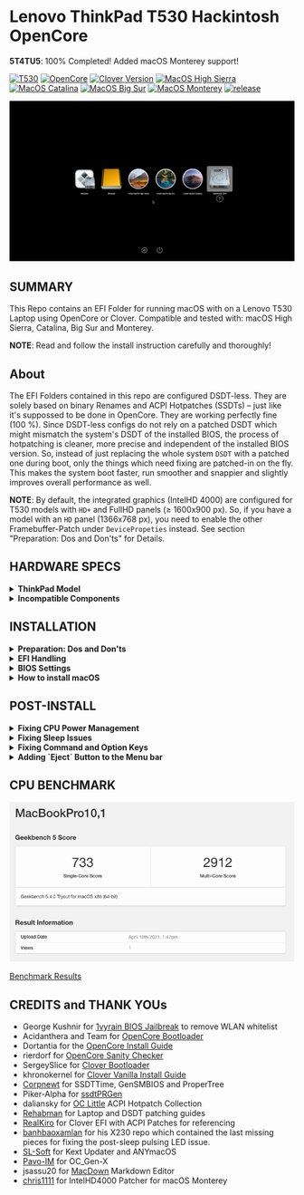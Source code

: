 # Lenovo ThinkPad T530 Hackintosh OpenCore

**5T4TU5**: 100% Completed! Added macOS Monterey support!

[![T530](https://img.shields.io/badge/ThinkPad-T530-informational.svg)](https://psref.lenovo.com/syspool/Sys/PDF/withdrawnbook/ThinkPad_T530.pdf)
[![OpenCore](https://img.shields.io/badge/OpenCore-0.7.0-important.svg)](https://github.com/acidanthera/OpenCorePkg/releases/latest)
[![Clover Version](https://img.shields.io/badge/Clover-r5136-important.svg)](https://github.com/CloverHackyColor/CloverBootloader/releases/tag/5134)
[![MacOS High Sierra](https://img.shields.io/badge/macOS-10.13.6-white.svg)](https://support.apple.com/kb/SP765?locale=en_US) 
[![MacOS Catalina](https://img.shields.io/badge/macOS-10.15.7-white.svg)](https://www.apple.com/li/macos/catalina/) 
[![MacOS Big Sur](https://img.shields.io/badge/macOS-11.5-white.svg)](https://www.apple.com/macos/big-sur/)
[![MacOS Monterey](https://img.shields.io/badge/macOS-12-white.svg)](https://www.apple.com/macos/monterey-preview/)
[![release](https://img.shields.io/badge/Download-latest-success.svg)](https://github.com/5T33Z0/Lenovo-T530-Hackinosh-OpenCore/releases)

![](https://github.com/5T33Z0/Lenovo-T530-Hackinosh-OpenCore/blob/main/Pics/BootPicker.png)

## SUMMARY

This Repo contains an EFI Folder for running macOS with on a Lenovo T530 Laptop using OpenCore or Clover. Compatible and tested with: macOS High Sierra, Catalina, Big Sur and Monterey.

**NOTE**: Read and follow the install instruction carefully and thoroughly!

## About

The EFI Folders contained in this repo are configured DSDT-less. They are solely based on binary Renames and ACPI Hotpatches (SSDTs) – just like it's suppossed to be done in OpenCore. They are working perfectly fine (100 %). Since DSDT-less configs do not rely on a patched DSDT which might mismatch the system's DSDT of the installed BIOS, the process of hotpatching is cleaner, more precise and independent of the installed BIOS version. So, instead of just replacing the whole system `DSDT` with a patched one during boot, only the things which need fixing are patched-in on the fly. This makes the system boot faster, run smoother and snappier and slightly improves overall performance as well.

**NOTE**: By default, the integrated graphics (IntelHD 4000) are configured for T530 models with `HD+` and FullHD panels (≥ 1600x900 px). So, if you have a model with an `HD` panel (1366x768 px), you need to enable the other Framebuffer-Patch under `DevicePropeties` instead. See section "Preparation: Dos and Don'ts" for Details.

## HARDWARE SPECS
<details>
<summary><strong>ThinkPad Model</strong></summary>

### ThinkPad T530 Specs 
| Component           | Details                                       |
| ------------------: | :-------------------------------------------- |
| Model               | Lenovo ThinkPad T530, Model# 2429-62G         |
| BIOS Version        | 2.77, unlocked with 1vyRain                   |
| Processor           | Intel(r) Core i7 3630QM                       |
| Memory              | 16GB Samsung DDR3 1600MHz, Dual-Channel       |
| Hard Disk           | Samsung 840 Evo 250GB                         |
| Integrated Graphics | Intel(r) HD Graphics 4000                     |
| Display             | 15.6" HD+ TFT Display (1600x900 px)           |
| Audio               | Realtek ALC269VC Rev.3 (Layout-id:`29`)       |
| Ethernet            | Intel(r) 82579LM Gigabit Network Connection   |
| WIFI+BT             | Broadcom BCM94352HMB DW1550, 802.11 a/b/g/n/ac|
| Docking Stattion    | Lenovo ThinkPad 4338 Mini Dock plus Series 3  |
</details>
<details>
<summary><strong>Incompatible Components</strong></summary>

### Incompatible Hardware
- [ ] NVIDIA Optimus GPU is not supported by macOS and must be disabled in BIOS - otherwise no boot!
- [ ] Fingerprint Reader - model not supported by macOS
- [ ] VGA Port is n lnger supported by macOS: [Intel HD Graphics VGA Support](https://github.com/acidanthera/WhateverGreen/blob/master/Manual/FAQ.IntelHD.en.md#vga-support)
</details>

## INSTALLATION
<details>
<summary><strong>Preparation: Dos and Don'ts</strong></summary>

### Dos and Don'ts
Before you copy the EFI onto your system SSD/HDD, you should do the following:

- **Testing**: Test the EFI folder first using a FAT32 formatted USB Stick! Also perform an NVRAM Reset prior to booting.
- **SMBIOS**: Create SMBIOS infos using GenSMBIOS and add the data to `PlatformInfo > Generic`. High Sierra and Catalina require `MacBookPro10,1`, Big Sur requires `MaBookPro11,1` and macOS Monterey requires `MaBookPro11,4` (amongst other settings).
- **Integrated Graphics**: 
Two variants of T530 models with different display panels and screen resolutions exist: `HD+` and `HD` models. Both are using different identifiers:

	`AAPL,ig-platform-id 04006601` = HD+ ≥ 1600x900 px </br>
	`AAPL,ig-platform-id 03006601` = HD = 1366x768 px

	By default, the Framebuffer-Patch for `HD+` models is enabled in the config under `DeviceProperties` > `PciRoot(0x0)/Pci(0x2,0x0)`.

	If your model uses a `HD` panel, you need to disable `PciRoot(0x0)/Pci(0x2,0x0)` by placing a `#` in front of it. 
	Next, enable "#PciRoot(0x0)/Pci(0x2,0x0) 1366x768 px" instead. Delete the leading `#` and the description after the bracket, so that it looks this: `PciRoot(0x0)/Pci(0x2,0x0)`.
	
	**HINT**: if your screen turns off during boot, you are using the wrong Framebuffer-Patch!

- **System Integrity Protection (SIP)**
  - For Catalina: `MacBookPro10,1` or 10,2 (depending on CPU) and `csr-active-config: FF070000` to deactivate SIP
  - For Big Sur: `MacBookPro11,1` or 11,2 (depending on CPU) and `csr-active-config: 67080000` to deactivate SIP
- **CPU**
  - The `SSDT-PM.aml` inside the ACPI Folder is for an **Intel i7 3630QM**. If you use a differnt CPU, disable it in the config and create your own using `ssdtPRGEN` in Post-Install. (See 'Fixing CPU Power Management' in the 'Post-Install Section')
- **Wifi/Bluetooth**
  - Built-in Intel Wifi/Bluetooth may work. Have a look at [OpenIntelWireless](https://github.com/OpenIntelWireless) to check if your card is supported yet.
  - 3rd Party cards require the `1vyrain` jailbreak to unlock the BIOS in order to disable WLAN Whitelist (unless the 3rd party card is whitelisted)
  - Broadcom cards require an additional kext for Bluetooth. Either `BrcmFirmwareData.kext` in "EFI > OC > Kexts" which will be injected through OpenCore or
    `BrcmFirmwareRepo.kext` which needs to be installed into S/L/E since it cannot be injected by bootloaders, but works a bit more efficient according to the documentation.
  - If you use a card from a different vendor replace the Kext(s) for networking for your device and update your config before trying to boot with this EFI.
- **Editing/Updating config files:**
  - If you create Snapshots for the DSDT-less config using `ProperTree`, make sure to disable the "ACPI > Add" entries for `DSDT` files afterwards. Best practice would be to delete both DSDTs from the EFI anyway, if you use the DSDT-less config.
  - DON'T create Snapshots for the config_DSDT.plist which is using the DSDT Files. Because this will add all the SSDTs back in, which are unnecessary since all these patches exist in the patched DSDT already. If you plan to use the DSDT-based config, you should delete all of the SSDTs except for `SSDT-PM`.
 - **Kexts**
  - `NoTouchID.kext` is no longer necessary for macOS 10.15.7 and beyond, so you can disable it (it's excluded from current release anyway).
- **Backlight Brightness Level tweaks**: 
  - Set boot-arg `applbkl=1` for reasonable maximum brightness level controlled by `WhateverGreen`. 
  - Set boot-arg `applbkl=0` for increased maximum brightness as defined in `SSDT-PNLF.aml`

</details>
<details>
<summary><strong>EFI Handling</strong></summary>

### EFI How To
0. Download the EFI Folder from the `Releases` Section on the right and unpack it
1. Read "Preparations" Section first
2. Rename the config file of your choice to "config.plist"
3. Mount the EFI
4. Replace EFI Folder
5. Restart
6. **IMPORTANT**: Perform a NVRAM Reset (in Bootpicker, hit Space Bar and select Clean NVRAM). Especially important when switching from a DSDT to DSDT-less config!
7. Reboot again
8. Select macOS to boot. It's currently configured for running Catalina. If you want to run Big Sur, you need to use SMBIOS 11,x. You can research a suitable/matching SMBIOS for your CPU on everymac.com

**NOTE**: If your macOS Drive or macOS Installer does not shown up in the BootPicker, enable `ConnectDrivers` in the Config located under `UEFI`.
</details>
<details>
<summary><strong>BIOS Settings</strong></summary>

### BIOS Settings
**Latest BIOS Version:** `2.77`
[**DOWNLOAD**](https://pcsupport.lenovo.com/us/en/products/laptops-and-netbooks/thinkpad-t-series-laptops/thinkpad-t530/downloads/ds029246?clickid=RhAUWZ1-exyLRCuwUx0Mo3ELUkERY-RmHTlwSg0&Program=3786&pid=269814&acid=ww%3Aaffiliate%3A74clty&cid=de%3Aaffiliate%3Axg02ds)

**CONFIG [TAB]**

* USB UEFI BIOS Support: `Enabled`
* USB 3.0 Mode: `Enabled`
* Display > Boot Display Device: `ThinkPad LCD`
* Display > OS Detection for NVIDIA Optimus: `Disabled`
* SATA > SATA Controller Mode: `XHCI`
* CPU > Core Multi-Processing: `Enabled`
* CPU > Intel (R) Hyper-Threading: `Enabled` (CPU must support it)

**SECURITY [TAB]**

* Security Chip: `Disabled`
* UEFI BIOS Update Options > Flash BIOS Updating by End-Users: `Enabled`
* UEFI BIOS Update Options > Secure Rollback Prevention: `Enabled`
* Memory Protection: `Enabled`
* Virtualization > Intel (R) Virtualization Technology: `Enabled` (Relevant for Windows only, disabled in macOS via `DisableIOMapper` Quirk)
* I/O Port Access (`Disable` the following devices/features):
	* Wireless WAN
	* ExpressCard Slot
	* eSATA Port
	* Fingerprint Reader
	* Antitheft and Computrace
	* Secure Boot: `Disabled`

**STARTUP [TAB]**

* Boot (Set the Order of Boot devices. Set HDD/SSD as first device)
* UEFI/Legacy Boot: `UEFI only`
* CSM Support: `Disabled`
* Boot Mode: `Quick`
* Boot Order Lock: `Enabled` Enable this *after* you've set-up the order of the Boot Drives. This prohibits `WindowsBootManager` from taking over the first slot of the boot drives.
</details>
<details>
<summary><strong>How to install macOS</strong></summary>

### Installing macOS
If you have already have macOS installed but want to perform a clean install, you can either download macOS from the App Store or use [**ANYmacOS**](https://www.sl-soft.de/en/anymacos/). It's a hassle-free App than can download macOS High Sierra, Catalina, Big Sur and Monterey and also create a USB Installer for you.

If you are on Windows or Linux follow the guide provided by [Dortania](https://dortania.github.io/OpenCore-Install-Guide/installer-guide/#making-the-installer)
</details>

## POST-INSTALL
<details>
<summary><strong>Fixing CPU Power Management</strong></summary>

### Fixing CPU Power Management 
1. Open Config
2. Enable the 2 Patches under "ACPI > Delete" (`Drop CpuPm` and `Drop Cpu0Ist`)
3. Save config and reboot
4. Install [ssdtPRGen](https://github.com/Piker-Alpha/ssdtPRGen.sh)
5. Open Terminal and type: sudo /Users/YOURUSERNAME/ssdtPRGen.sh
6. Go to Users/YOURUSERNAME/Library/ssdtPRGen. There you'll find an ssdt.aml
7. Rename `ssdt.aml` to `SSDT-PM.aml` and replace the one in EFI > OC > ACPI with it
8. In config, go to ACPI > Add and re-enable `SSDT-PM.aml` if it is disabled.
9. Disable the two patches from step 2 again.
10. Save config and reboot. 

CPU Power Management should work fine after that. Optionally, you can install Intel Power Gadget to check if the CPU runs within it's specs.

**NOTE 1**: Only necessarry if you use a differnt CPU than i7 3630QM </br>
**NOTE 2**: You can also add modifiers to the terminal command for building the SSDT. You can - for example - drop the low frequency from their default 1200 MHz to 900 MHz in 100 mHz increments, but no lower than that. Otherwise the system crashes during boot. I suggests you experiement with the modifiers a bit.</br>
**NOTE 3**: If you feel really confident and enthusiastic you could also re-enable XCPM. But in my experience the machine does not perform as good. You can follow this guide if you're so inclined: https://github.com/5T33Z0/Lenovo-T530-Hackinosh-OpenCore/blob/main/Guides/Enable%20XCPM.md
</details>
<details>
<summary><strong>Fixing Sleep Issues</strong></summary>

### Fixing Sleepimage
If you have issues with sleep, run the following commands in Terminal:

	sudo pmset hibernatemode 0
	sudo rm /var/vm/sleepimage
	sudo touch /var/vm/sleepimage
	sudo chflags uchg /var/vm/sleepimage
</details>
<details>
<summary><strong>Fixing Command and Option Keys</strong></summary>

### Fixing Command and Option Keys positions
By default, in macOS the [**ALT**] key is the [**CMD**] Key and the [**Windows**] Key is the [**Option Key**]. To switch them around, open System Settings > Keyboard. On the right there's a button for "Special Keys". Just switch the Option and Command keys to the opposite and everything's fine.
</details>
<details>
<summary><strong>Adding `Eject` Button to the Menu bar</strong></summary>

### Eject Button 
macOS locks the optical drive sometimes so that you can't open it with the physical eject button – even if no media is present. To fix this you have 2 Options.

- Option 1: Adding an Eject Button to the Menu Bar
	- Go to `System > Library > CoreService > Menu Extras` and double-click on `Eject.menu`. This adds an Eject Button to the Menu Bar.

- Option 2: Press and hold the `INS` button (right below the Power Button) until the Eject Icon appears on the screen and the CD tray opens.
</details>

## CPU BENCHMARK

![Screenshot](https://github.com/5T33Z0/Lenovo-T530-Hackinosh-OpenCore/blob/main/Pics/benchmark_latest.png)

[Benchmark Results](https://browser.geekbench.com/v5/cpu/7355955)

## CREDITS and THANK YOUs

- George Kushnir for [1vyrain BIOS Jailbreak](https://github.com/n4ru/1vyrain) to remove WLAN whitelist
- Acidanthera and Team for [OpenCore Bootloader](https://github.com/acidanthera/OpenCorePkg)
- Dortantia for the [OpenCore Install Guide](https://dortania.github.io/OpenCore-Install-Guide)
- rierdorf for [OpenCore Sanity Checker](https://opencore.slowgeek.com/)
- SergeySlice for [Clover Bootloader](https://github.com/CloverHackyColor/CloverBootloader)
- khronokernel for [Clover Vanilla Install Guide](https://hackintosh.gitbook.io/-r-hackintosh-vanilla-desktop-guide/)
- [Corpnewt](https://github.com/corpnewt) for SSDTTime, GenSMBIOS and ProperTree
- Piker-Alpha for [ssdtPRGen](https://github.com/Piker-Alpha/ssdtPRGen.sh)
- daliansky for [OC Little](https://github.com/5T33Z0/OC-Little-Translated) ACPI Hotpatch Collection
- [Rehabman](https://github.com/RehabMan) for Laptop and DSDT patching guides
- [RealKiro](https://github.com/RealKiro/Hackintosh) for Clover EFI with ACPI Patches for referencing
- [banhbaoxamlan](https://github.com/banhbaoxamlan/X230-Hackintosh) for his X230 repo which contained the last missing pieces for fixing the post-sleep pulsing LED issue.
- [SL-Soft](https://www.sl-soft.de/software/) for Kext Updater and ANYmacOS
- [Pavo-IM](https://github.com/Pavo-IM/) for OC_Gen-X
- jsassu20 for [MacDown](https://macdown.uranusjr.com/) Markdown Editor
- [chris1111](https://github.com/chris1111/Patch-HD4000-Monterey) for IntelHD4000 Patcher for macOS Monterey
